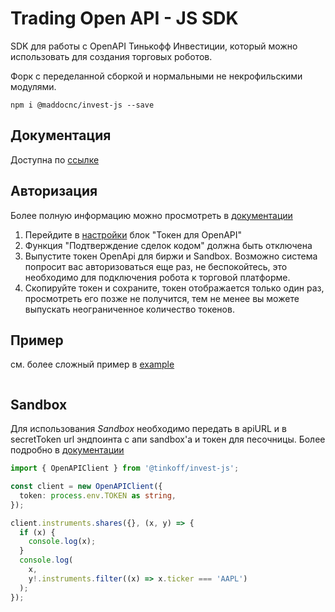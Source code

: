 # Trading Open API - JS SDK

SDK для работы с OpenAPI Тинькофф Инвестиции, который можно использовать для создания торговых роботов.

Форк с переделанной сборкой и нормальными не некрофильскими модулями.

`npm i @maddocnc/invest-js --save`

## Документация

Доступна по [ссылке](https://tinkoff.github.io/investAPI/)

## Авторизация

Более полную информацию можно просмотреть в [документации](https://tinkoff.github.io/invest-openapi/auth/)

1. Перейдите в [настройки](https://tinkoff.ru/invest/settings/) блок "Токен для OpenAPI"
2. Функция "Подтверждение сделок кодом" должна быть отключена
3. Выпустите токен OpenApi для биржи и Sandbox. Возможно система
   попросит вас авторизоваться еще раз, не беспокойтесь, это необходимо
   для подключения робота к торговой платформе.
4. Скопируйте токен и сохраните, токен отображается только один раз, просмотреть
   его позже не получится, тем не менее вы можете выпускать неограниченное количество токенов.

## Пример

см. более сложный пример в [example](./example)

```typescript

```

## Sandbox

Для использования _Sandbox_ необходимо передать в apiURL и в secretToken url
эндпоинта с апи sandbox'а и токен для песочницы.
Более подробно в [документации](https://tinkoff.github.io/invest-openapi/env/)

```typescript
import { OpenAPIClient } from '@tinkoff/invest-js';

const client = new OpenAPIClient({
  token: process.env.TOKEN as string,
});

client.instruments.shares({}, (x, y) => {
  if (x) {
    console.log(x);
  }
  console.log(
    x,
    y!.instruments.filter((x) => x.ticker === 'AAPL')
  );
});
```
